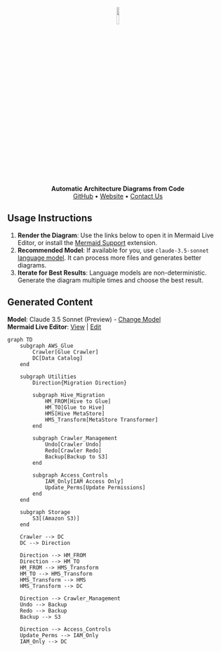 <p align="center">
    <a href="https://swark.io">
        <img src="https://raw.githubusercontent.com/swark-io/swark/refs/heads/main/assets/logo/swark-logo-dark-mode.png" width="10%" />
    </a>
</p>
<p align="center">
    <b>Automatic Architecture Diagrams from Code</b><br />
    <a href="https://github.com/swark-io/swark">GitHub</a> • <a href="https://swark.io">Website</a> • <a href="mailto:contact@swark.io">Contact Us</a>
</p>

## Usage Instructions

1. **Render the Diagram**: Use the links below to open it in Mermaid Live Editor, or install the [Mermaid Support](https://marketplace.visualstudio.com/items?itemName=bierner.markdown-mermaid) extension.
2. **Recommended Model**: If available for you, use `claude-3.5-sonnet` [language model](vscode://settings/swark.languageModel). It can process more files and generates better diagrams.
3. **Iterate for Best Results**: Language models are non-deterministic. Generate the diagram multiple times and choose the best result.

## Generated Content
**Model**: Claude 3.5 Sonnet (Preview) - [Change Model](vscode://settings/swark.languageModel)  
**Mermaid Live Editor**: [View](https://mermaid.live/view#pako:eNqNVE1vozAU_CuWT63UnnLLoVIK6scBUdVEezARcuElsQp2ZJuuulH--9oYEwKNVB-ANzN5jJ-HHHEpK8BLnIudYoc9yuJcILt0--GB1R9SPNcteNitSLG_NSjq0FBsznQc0ZgZhiJ7qeWuZ0BUuZi0Xhtec8NBj37MFZSGS3FMuBW5pzN2Ch0uurzwLygG9Vng1ktSPL2nCXUaZCRyljczSZb6vViBE27QVEF8gwQMI0aqeQtSZIoJvZWqoYMKDdjFfEaTuNhHP8kiYYLtoAFhJj7WopK0V3XFxMY7jHhXTPhHVn62B-pvbrNk8Qtbq7IErYtICqNkrS9bvq6SIhX1N7UPvRK5evLm9aFiBoo3UI2mvkCu4FrbI9NTF9fy4qZqR3NWkwW9WTXsnw0JWdzOkxaGcX__YGPpsTjyZQhV0A5AR_fBQVe4LPVEkHl4lIKBztLr5AgKomuUc_-Tl3lovMrFoxP40_agy8QM7OPgYLL4-SWTCKB-KuNT7XQhDZ4O1eAf32H7JTSMV_b_5phjs7eGc7xEOa5gy9ra5PhkRW3XN-bMnnqDl0a1cIdZayT5FmWolWx3e7zcslrD6T_StHTO) | [Edit](https://mermaid.live/edit#pako:eNqNVE1vozAU_CuWT63UnnLLoVIK6scBUdVEezARcuElsQp2ZJuuulH--9oYEwKNVB-ANzN5jJ-HHHEpK8BLnIudYoc9yuJcILt0--GB1R9SPNcteNitSLG_NSjq0FBsznQc0ZgZhiJ7qeWuZ0BUuZi0Xhtec8NBj37MFZSGS3FMuBW5pzN2Ch0uurzwLygG9Vng1ktSPL2nCXUaZCRyljczSZb6vViBE27QVEF8gwQMI0aqeQtSZIoJvZWqoYMKDdjFfEaTuNhHP8kiYYLtoAFhJj7WopK0V3XFxMY7jHhXTPhHVn62B-pvbrNk8Qtbq7IErYtICqNkrS9bvq6SIhX1N7UPvRK5evLm9aFiBoo3UI2mvkCu4FrbI9NTF9fy4qZqR3NWkwW9WTXsnw0JWdzOkxaGcX__YGPpsTjyZQhV0A5AR_fBQVe4LPVEkHl4lIKBztLr5AgKomuUc_-Tl3lovMrFoxP40_agy8QM7OPgYLL4-SWTCKB-KuNT7XQhDZ4O1eAf32H7JTSMV_b_5phjs7eGc7xEOa5gy9ra5PhkRW3XN-bMnnqDl0a1cIdZayT5FmWolWx3e7zcslrD6T_StHTO)

```mermaid
graph TD
    subgraph AWS_Glue
        Crawler[Glue Crawler]
        DC[Data Catalog]
    end

    subgraph Utilities
        Direction{Migration Direction}

        subgraph Hive_Migration
            HM_FROM[Hive to Glue]
            HM_TO[Glue to Hive] 
            HMS[Hive MetaStore]
            HMS_Transform[MetaStore Transformer]
        end

        subgraph Crawler_Management 
            Undo[Crawler Undo]
            Redo[Crawler Redo]
            Backup[Backup to S3]
        end

        subgraph Access_Controls
            IAM_Only[IAM Access Only]
            Update_Perms[Update Permissions]
        end
    end

    subgraph Storage
        S3[(Amazon S3)]
    end

    Crawler --> DC
    DC --> Direction

    Direction --> HM_FROM 
    Direction --> HM_TO
    HM_FROM --> HMS_Transform
    HM_TO --> HMS_Transform
    HMS_Transform --> HMS
    HMS_Transform --> DC

    Direction --> Crawler_Management
    Undo --> Backup
    Redo --> Backup
    Backup --> S3

    Direction --> Access_Controls  
    Update_Perms --> IAM_Only
    IAM_Only --> DC
```